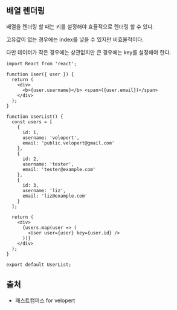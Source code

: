 ## 배열 렌더링

배열을 렌더링 할 때는 키를 설정해야 효율적으로 렌더링 할 수 있다.

고유값이 없는 경우에는 index를 넣을 수 있지만 비효율적이다.

다만 데이터가 작은 경우에는 상관없지만 큰 경우에는 key를 설정해야 한다.

```
import React from 'react';

function User({ user }) {
  return (
    <div>
      <b>{user.username}</b> <span>({user.email})</span>
    </div>
  );
}

function UserList() {
  const users = [
    {
      id: 1,
      username: 'velopert',
      email: 'public.velopert@gmail.com'
    },
    {
      id: 2,
      username: 'tester',
      email: 'tester@example.com'
    },
    {
      id: 3,
      username: 'liz',
      email: 'liz@example.com'
    }
  ];

  return (
    <div>
      {users.map(user => (
        <User user={user} key={user.id} />
      ))}
    </div>
  );
}

export default UserList;
```

## 출처
* 패스트캠퍼스 for velopert
    